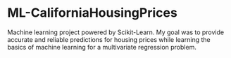 # ML-CaliforniaHousingPrices
Machine learning project powered by Scikit-Learn. My goal was to provide accurate and reliable predictions for housing prices while learning the basics of machine learning for a multivariate regression problem.

